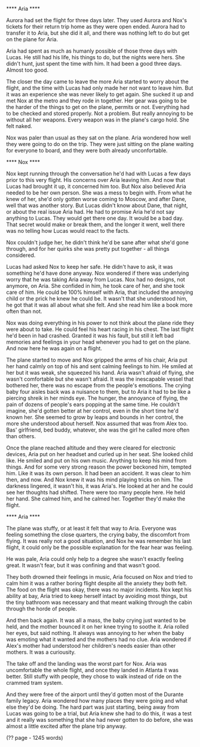 **** Aria ****

Aurora had set the flight for three days later.  They used Aurora and Nox's tickets for their return trip home as they were open ended.  Aurora had to transfer it to Aria, but she did it all, and there was nothing left to do but get on the plane for Aria.

Aria had spent as much as humanly possible of those three days with Lucas.  He still had his life, his things to do, but the nights were hers.  She didn't hunt, just spent the time with him.  It had been a good three days.  Almost too good.

The closer the day came to leave the more Aria started to worry about the flight, and the time with Lucas had only made her not want to leave him.  But it was an experience she was never likely to get again.  She sucked it up and met Nox at the metro and they rode in together.  Her gear was going to be the harder of the things to get on the plane, permits or not.  Everything had to be checked and stored properly.  Not a problem.  But really annoying to be without all her weapons.  Every weapon was in the plane's cargo hold.  She felt naked.

Nox was paler than usual as they sat on the plane.  Aria wondered how well they were going to do on the trip.  They were just sitting on the plane waiting for everyone to board, and they were both already unconfortable.

**** Nox ****

Nox kept running through the conversation he'd had with Lucas a few days prior to this very flight.  His concerns over Aria leaving him.  And now that Lucas had brought it up, it concerned him too.  But Nox also believed Aria needed to be her own person.  She was a mess to begin with.  From what he knew of her, she'd only gotten worse coming to Moscow, and after Dane, well that was another story.  But Lucas didn't know about Dane, that night, or about the real issue Aria had.  He had to promise Aria he'd not say anything to Lucas.  They would get there one day.  It would be a bad day.  That secret would make or break them, and the longer it went, well there was no telling how Lucas would react to the facts.  

Nox couldn't judge her, he didn't think he'd be sane after what she'd gone through, and for her quirks she was pretty put together - all things considered.

Lucas had asked Nox to keep her safe.  He didn't have to ask, it was something he'd have done anyway.  Nox wondered if there was underlying worry that he was taking Aria away from Lucas.  Nox had no designs, not anymore, on Aria.  She confided in him, he took care of her, and she took care of him.  He could be 100% himself with Aria, that included the annoying child or the prick he knew he could be.  It wasn't that she understood him, he got that it was all about what she felt.  And she read him like a book more often than not.  

Nox was doing everything in his power to not think about the plane ride they were about to take.  He could feel his heart racing in his chest.  The last flight he'd been in had crashed.  Granted it was his fault, but still it left bad memories and feelings in your head whenever you had to get on the plane.  And now here he was again on a flight.  

The plane started to move and Nox gripped the arms of his chair, Aria put her hand calmly on top of his and sent calming feelings to him. He smiled at her but it was weak, she squeezed his hand.  Aria wasn't afraid of flying, she wasn't comfortable but she wasn't afraid.  It was the inescapable vessel that bothered her, there was no escape from the people's emotions.  The crying baby four aisles back was a nuisance to them, but to Aria it had to be like a piercing shreik in her minds eye.  The hunger, the annoyance of flying, the pain of dozens of people's ears popping at the same time.  He couldn't imagine, she'd gotten better at her control, even in the short time he'd known her.  She seemed to grow by leaps and bounds in her control, the more she understood about herself.  Nox assumed that was from Alex too.  Bas' girlfriend, bed buddy, whatever, she was the girl he called more often than others.

Once the plane reached altitude and they were cleared for electronic devices, Aria put on her headset and curled up in her seat.  She looked child like.  He smiled and put on his own music.  Anything to keep his mind from things.  And for some very strong reason the power beckoned him, tempted him.  Like it was its own person.  It had been an accident.  It was clear to him then, and now.  And Nox knew it was his mind playing tricks on him.  The darkness lingered, it wasn't his, it was Aria's.  He looked at her and he could see her thoughts had shifted.  There were too many people here.  He held her hand.  She calmed him, and he calmed her.  Together they'd make the flight.  

**** Aria ****

The plane was stuffy, or at least it felt that way to Aria.  Everyone was feeling something the close quarters, the crying baby, the discomfort from flying.  It was really not a good situation, and Nox he was remember his last flight, it could only be the possible explanation for the fear hear was feeling.

He was pale, Aria could only help to a degree she wasn't exactly feeling great.  It wasn't fear, but it was confining and that wasn't good.

They both drowned their feelings in music, Aria focused on Nox and tried to calm him it was a rather boring flight despite all the anxiety they both felt.  The food on the flight was okay, there was no major incidents.  Nox kept his ability at bay, Aria tried to keep herself intact by avoiding most things, but the tiny bathroom was necessary and that meant walking through the cabin through the horde of people.

And then back again.  It was all a mass, the baby crying just wanted to be held, and the mother bounced it on her knee trying to soothe it.  Aria rolled her eyes, but said nothing.  It always was annoying to her when the baby was emoting what it wanted and the mothers had no clue.  Aria wondered if Alex's mother had understood her children's needs easier than other mothers.  It was a curiousity.

The take off and the landing was the worst part for Nox.  Aria was uncomfortable the whole flight, and once they landed in Atlanta it was better.  Still stuffy with people, they chose to walk instead of ride on the crammed tram system.  

And they were free of the airport until they'd gotten most of the Durante family legacy.  Aria wondered how many places they were going and what else they'd be doing.  The hard part was just starting, being away from Lucas was going to be a trial, but Aria knew she had to do this, it was a test and it really was something that she had never gotten to do before, she was almost a little excited after the plane trip anyway.

(?? page - 1245 words)